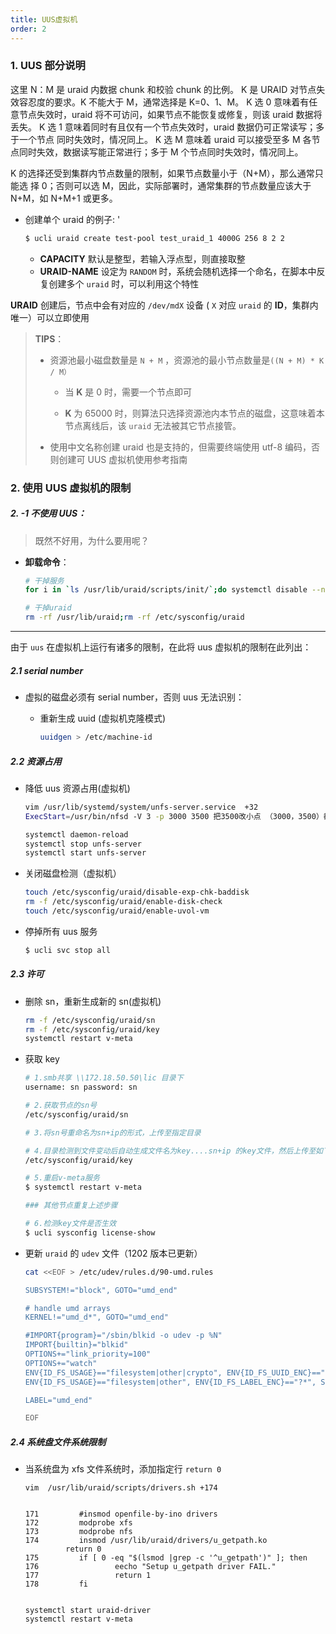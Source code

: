 ```yaml
---
title: UUS虚拟机
order: 2
---
```


### 1. UUS 部分说明

这里 N：M 是 uraid 内数据 chunk 和校验 chunk 的比例。
K 是 URAID 对节点失效容忍度的要求。K 不能大于 M，通常选择是 K=0、1、M。
K 选 0 意味着有任意节点失效时，uraid 将不可访问，如果节点不能恢复或修复，则该
uraid 数据将丢失。
K 选 1 意味着同时有且仅有一个节点失效时，uraid 数据仍可正常读写；多于一个节点
同时失效时，情况同上。
K 选 M 意味着 uraid 可以接受至多 M 各节点同时失效，数据读写能正常进行；多于 M
个节点同时失效时，情况同上。

K 的选择还受到集群内节点数量的限制，如果节点数量小于（N+M），那么通常只能选
择 0；否则可以选 M，因此，实际部署时，通常集群的节点数量应该大于 N+M，如 N+M+1
或更多。

- 创建单个 uraid 的例子: '

  ```sh
  $ ucli uraid create test-pool test_uraid_1 4000G 256 8 2 2
  ```

  - **CAPACITY** 默认是整型，若输入浮点型，则直接取整
  - **URAID-NAME** 设定为 `RANDOM` 时，系统会随机选择一个命名，在脚本中反
    复创建多个 `uraid` 时，可以利用这个特性

**URAID** 创建后，节点中会有对应的 `/dev/mdX` 设备 ( `X` 对应 `uraid` 的 **ID**，集群内唯一）可以立即使用

> **TIPS**：
>
> - 资源池最小磁盘数量是 `N + M` ，资源池的最小节点数量是`((N + M) * K / M）`
>
>   - 当 **K** 是 0 时，需要一个节点即可
>
>   - **K** 为 65000 时，则算法只选择资源池内本节点的磁盘，这意味着本节点离线后，该 `uraid` 无法被其它节点接管。
>
> - 使用中文名称创建 uraid 也是支持的，但需要终端使用 utf-8 编码，否则创建可 UUS 虚拟机使用参考指南

### 2. 使用 UUS 虚拟机的限制

##### 2. -1 不使用 UUS：

> 既然不好用，为什么要用呢？

- **卸载命令**：

  ```sh
  # 干掉服务
  for i in `ls /usr/lib/uraid/scripts/init/`;do systemctl disable --now $i;done

  # 干掉uraid
  rm -rf /usr/lib/uraid;rm -rf /etc/sysconfig/uraid
  ```

---

由于 `uus` 在虚拟机上运行有诸多的限制，在此将 uus 虚拟机的限制在此列出：

##### 2.1 serial number

- 虚拟的磁盘必须有 serial number，否则 uus 无法识别：

  - 重新生成 uuid (虚拟机克隆模式)

    ```sh
    uuidgen > /etc/machine-id
    ```

##### 2.2 资源占用

- 降低 uus 资源占用(虚拟机)

  ```sh
  vim /usr/lib/systemd/system/unfs-server.service  +32
  ExecStart=/usr/bin/nfsd -V 3 -p 3000 3500 把3500改小点 （3000，3500）都改10

  systemctl daemon-reload
  systemctl stop unfs-server
  systemctl start unfs-server
  ```

- 关闭磁盘检测（虚拟机）

  ```sh
  touch /etc/sysconfig/uraid/disable-exp-chk-baddisk
  rm -f /etc/sysconfig/uraid/enable-disk-check
  touch /etc/sysconfig/uraid/enable-uvol-vm
  ```

- 停掉所有 uus 服务

  ```sh
  $ ucli svc stop all
  ```

##### 2.3 许可

- 删除 sn，重新生成新的 sn(虚拟机)

  ```sh
  rm -f /etc/sysconfig/uraid/sn
  rm -f /etc/sysconfig/uraid/key
  systemctl restart v-meta
  ```

- 获取 key

  ```sh
  # 1.smb共享 \\172.18.50.50\lic 目录下
  username: sn password: sn

  # 2.获取节点的sn号
  /etc/sysconfig/uraid/sn

  # 3.将sn号重命名为sn+ip的形式，上传至指定目录

  # 4.目录检测到文件变动后自动生成文件名为key....sn+ip 的key文件，然后上传至如下路径
  /etc/sysconfig/uraid/key

  # 5.重启v-meta服务
  $ systemctl restart v-meta

  ### 其他节点重复上述步骤

  # 6.检测key文件是否生效
  $ ucli sysconfig license-show
  ```

- 更新 `uraid` 的 `udev` 文件（1202 版本已更新）

  ```sh
  cat <<EOF > /etc/udev/rules.d/90-umd.rules

  SUBSYSTEM!="block", GOTO="umd_end"

  # handle umd arrays
  KERNEL!="umd_d*", GOTO="umd_end"

  #IMPORT{program}="/sbin/blkid -o udev -p %N"
  IMPORT{builtin}="blkid"
  OPTIONS+="link_priority=100"
  OPTIONS+="watch"
  ENV{ID_FS_USAGE}=="filesystem|other|crypto", ENV{ID_FS_UUID_ENC}=="?*", SYMLINK+="disk/by-uuid/$env{ID_FS_UUID_ENC}"
  ENV{ID_FS_USAGE}=="filesystem|other", ENV{ID_FS_LABEL_ENC}=="?*", SYMLINK+="disk/by-label/$env{ID_FS_LABEL_ENC}"

  LABEL="umd_end"

  EOF
  ```

##### 2.4 系统盘文件系统限制

- 当系统盘为 xfs 文件系统时，添加指定行 `return 0`

  ```shell
  vim  /usr/lib/uraid/scripts/drivers.sh +174


  171         #insmod openfile-by-ino drivers
  172         modprobe xfs
  173         modprobe nfs
  174         insmod /usr/lib/uraid/drivers/u_getpath.ko
  		   return 0
  175         if [ 0 -eq "$(lsmod |grep -c '^u_getpath')" ]; then
  176                 eecho "Setup u_getpath driver FAIL."
  177                 return 1
  178         fi


  systemctl start uraid-driver
  systemctl restart v-meta
  ```
